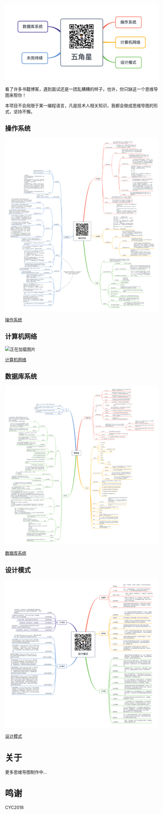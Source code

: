 ![正在加载图片](./五角星.png)

看了许多书籍博客，遇到面试还是一团乱糟糟的样子，也许，你只缺这一个思维导图来帮你！

本项目不会局限于某一编程语言，凡是技术人相关知识，我都会做成思维导图的形式，坚持不懈。

## 操作系统

![正在加载图片](./操作系统/操作系统.png)

[操作系统](./操作系统/操作系统.md)

## 计算机网络

![正在加载图片](./计算机网络/计算机网络.png)

[计算机网络](./计算机网络/计算机网络.md)

## 数据库系统

![正在加载图片](./数据库系统/数据库.png)

[数据库系统](./数据库系统/数据库.md)

## 设计模式

![正在加载图片](./设计模式/设计模式.png)

[设计模式](./设计模式/设计模式.md)

# 关于

更多思维导图制作中...

# 鸣谢

CYC2018




